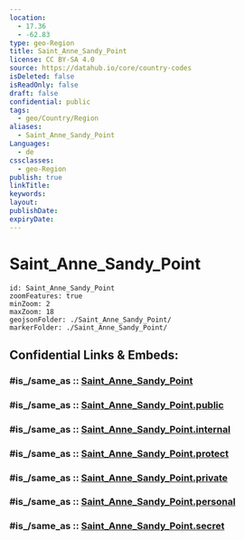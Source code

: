 ```yaml
---
location:
  - 17.36
  - -62.83
type: geo-Region
title: Saint_Anne_Sandy_Point
license: CC BY-SA 4.0
source: https://datahub.io/core/country-codes
isDeleted: false
isReadOnly: false
draft: false
confidential: public
tags:
  - geo/Country/Region
aliases:
  - Saint_Anne_Sandy_Point
Languages:
  - de
cssclasses:
  - geo-Region
publish: true
linkTitle:
keywords:
layout:
publishDate:
expiryDate:
---
```


# Saint_Anne_Sandy_Point

```leaflet
id: Saint_Anne_Sandy_Point
zoomFeatures: true 
minZoom: 2 
maxZoom: 18
geojsonFolder: ./Saint_Anne_Sandy_Point/
markerFolder: ./Saint_Anne_Sandy_Point/
```


## Confidential Links & Embeds: 

### #is_/same_as :: [Saint_Anne_Sandy_Point](/_Standards/Earth/Continent/America~Caribbean/Saint_Kitts_and_Nevis~Islands/parishes~Saint_Kitts_and_Nevis/Saint_Anne_Sandy_Point.md) 

### #is_/same_as :: [Saint_Anne_Sandy_Point.public](/_public/Earth/Continent/America~Caribbean/Saint_Kitts_and_Nevis~Islands/parishes~Saint_Kitts_and_Nevis/Saint_Anne_Sandy_Point.public.md) 

### #is_/same_as :: [Saint_Anne_Sandy_Point.internal](/_internal/Earth/Continent/America~Caribbean/Saint_Kitts_and_Nevis~Islands/parishes~Saint_Kitts_and_Nevis/Saint_Anne_Sandy_Point.internal.md) 

### #is_/same_as :: [Saint_Anne_Sandy_Point.protect](/_protect/Earth/Continent/America~Caribbean/Saint_Kitts_and_Nevis~Islands/parishes~Saint_Kitts_and_Nevis/Saint_Anne_Sandy_Point.protect.md) 

### #is_/same_as :: [Saint_Anne_Sandy_Point.private](/_private/Earth/Continent/America~Caribbean/Saint_Kitts_and_Nevis~Islands/parishes~Saint_Kitts_and_Nevis/Saint_Anne_Sandy_Point.private.md) 

### #is_/same_as :: [Saint_Anne_Sandy_Point.personal](/_personal/Earth/Continent/America~Caribbean/Saint_Kitts_and_Nevis~Islands/parishes~Saint_Kitts_and_Nevis/Saint_Anne_Sandy_Point.personal.md) 

### #is_/same_as :: [Saint_Anne_Sandy_Point.secret](/_secret/Earth/Continent/America~Caribbean/Saint_Kitts_and_Nevis~Islands/parishes~Saint_Kitts_and_Nevis/Saint_Anne_Sandy_Point.secret.md)

